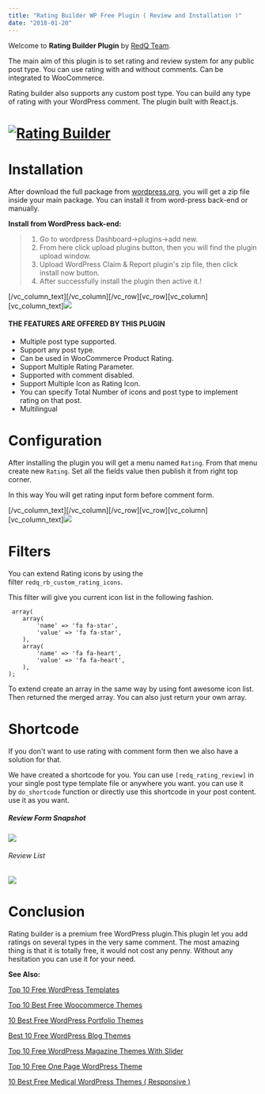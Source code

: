 ```yaml
---
title: "Rating Builder WP Free Plugin ( Review and Installation )"
date: "2018-01-20"
---
```




Welcome to **Rating Builder Plugin** by [RedQ Team](https://themeforest.net/user/redqteam).

The main aim of this plugin is to set rating and review system for any public post type. You can use rating with and without comments. Can be integrated to WooCommerce.

Rating builder also supports any custom post type. You can build any type of rating with your WordPress comment. The plugin built with React.js.

# [![Rating Builder](/assets/blog/images/Download-Plugin.png)](https://wordpress.org/plugins/rating-builder/)

# Installation

After download the full package from [wordpress.org](https://wordpress.org/plugins/rating-builder/), you will get a zip file inside your main package. You can install it from word-press back-end or manually.

**Install from WordPress back-end:**

> 1. Go to wordpress Dashboard->plugins->add new.
> 2. From here click upload plugins button, then you will find the plugin upload window.
> 3. Upload WordPress Claim & Report plugin's zip file, then click install now button.
> 4. After successfully install the plugin then active it.!

\[/vc_column_text\]\[/vc_column\]\[/vc_row\]\[vc_row\]\[vc_column\]\[vc_column_text\]![](/assets/blog/images/plugin-installation-1.png)

#### THE FEATURES ARE OFFERED BY THIS PLUGIN

- Multiple post type supported.
- Support any post type.
- Can be used in WooCommerce Product Rating.
- Support Multiple Rating Parameter.
- Supported with comment disabled.
- Support Multiple Icon as Rating Icon.
- You can specify Total Number of icons and post type to implement rating on that post.
- Multilingual



# Configuration

After installing the plugin you will get a menu named `Rating`. From that menu create new `Rating`. Set all the fields value then publish it from right top corner.

In this way You will get rating input form before comment form.

\[/vc_column_text\]\[/vc_column\]\[/vc_row\]\[vc_row\]\[vc_column\]\[vc_column_text\]![](/assets/blog/images/Rating-settings-panel.png)

# Filters

You can extend Rating icons by using the filter `redq_rb_custom_rating_icons`.

This filter will give you current icon list in the following fashion.

```
 array(
    array(
        'name' => 'fa fa-star',
        'value' => 'fa fa-star',
    ),
    array(
        'name' => 'fa fa-heart',
        'value' => 'fa fa-heart',
    ),
);
```

To extend create an array in the same way by using font awesome icon list. Then returned the merged array. You can also just return your own array.



# Shortcode

If you don't want to use rating with comment form then we also have a solution for that.

We have created a shortcode for you. You can use `[redq_rating_review]` in your single post type template file or anywhere you want. you can use it by `do_shortcode` function or directly use this shortcode in your post content. use it as you want.

##### Review Form Snapshot

![](/assets/blog/images/rating-shortcode.png)

###### Review List

![](/assets/blog/images/review-list1.png)

# Conclusion

Rating builder is a premium free WordPress plugin.This plugin let you add ratings on several types in the very same comment. The most amazing thing is that it is totally free, it would not cost any penny. Without any hesitation you can use it for your need.

**See Also:**

[Top 10 Free WordPress Templates](https://redq.io/blog/wordpress-templates-free/)

[Top 10 Best Free Woocommerce Themes](https://redq.io/blog/free-woocommerce-themes/)

[10 Best Free WordPress Portfolio Themes](https://redq.io/blog/free-wordpress-portfolio-themes/)

[Best 10 Free WordPress Blog Themes](https://redq.io/blog/free-wordpress-blog-themes/)

[Top 10 Free WordPress Magazine Themes With Slider](https://redq.io/blog/free-wordpress-magazine-themes-with-slider/)

[Top 10 Free One Page WordPress Theme](https://redq.io/blog/one-page-wordpress-theme-free-download/)

[10 Best Free Medical WordPress Themes ( Responsive )](https://redq.io/blog/free-medical-wordpress-themes/)
